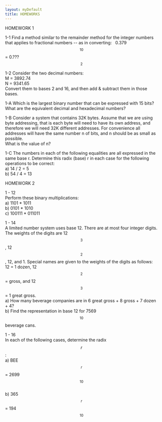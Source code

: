 ```yaml
---
layout: myDefault
title: HOMEWORKS
---
```


<a name="01"></a>
HOMEWORK 1  
  
1-1
Find a method similar to the remainder method for the integer numbers that applies to fractional numbers -- as in converting: &nbsp; 
0.379$$_{10}$$ = 0.???$$_2$$  
  
1-2
Consider the two decimal numbers:  
M = 3892.74  
N = 9341.65  
Convert them to bases 2 and 16, and then add & subtract them in those bases.  
  
1-A
Which is the largest binary number that can be expressed with 15 bits?  
What are the equivalent decimal and hexadecimal numbers?  
  
1-B
Consider a system that contains 32K bytes.  Assume that we are using byte addressing, that is each byte will need to have its own address, and therefore we will need 32K different addresses.  For convenience all addresses will have the same number n of bits, and n should be as small as possible.  
What is the value of n?  
  
1-C
The numbers in each of the following equalities are all expressed in the same base r.  Determine this radix (base) r in each case for the following operations to be correct:  
a) 14 / 2 = 5  
b) 54 / 4 = 13  
  
  
<a name="02"></a>
HOMEWORK 2  
  
1 - 12  
Perform these binary multiplications:  
a) 1101 * 1011  
b) 0101 * 1010  
c) 100111 * 011011  
  
1 - 14  
A limited number system uses base 12.  There are at most four integer digits.  The weights of the digits are 12$$^3$$, 12$$^2$$, 12, and 1.  Special names are given to the weights of the digits as follows: 12 = 1 dozen, 12$$^2$$ = gross, and 12$$^3$$ = 1 great gross.  
a) How many beverage companies are in 6 great gross + 8 gross + 7 dozen + 4?  
b) Find the representation in base 12 for 7569$$_{10}$$ beverage cans.  
  
1 - 16  
In each of the following cases, determine the radix $$r$$:  
a) BEE$$_r$$ = 2699$$_{10}$$  
b) 365$$_r$$ = 194$$_{10}$$  
  
  

  
  
